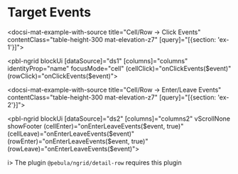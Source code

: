 # Target Events

<docsi-mat-example-with-source title="Cell/Row -> Click Events" contentClass="table-height-300 mat-elevation-z7" [query]="[{section: 'ex-1'}]">
  <!--@pebula-example:ex-1-->
  <pbl-ngrid blockUi [dataSource]="ds1" [columns]="columns" identityProp="name"
            focusMode="cell"
            (cellClick)="onClickEvents($event)"
            (rowClick)="onClickEvents($event)"></pbl-ngrid>
  <!--@pebula-example:ex-1-->
</docsi-mat-example-with-source>

<docsi-mat-example-with-source title="Cell/Row -> Enter/Leave Events" contentClass="table-height-300 mat-elevation-z7" [query]="[{section: 'ex-2'}]">
  <!--@pebula-example:ex-2-->
  <pbl-ngrid blockUi [dataSource]="ds2" [columns]="columns2" vScrollNone showFooter
            (cellEnter)="onEnterLeaveEvents($event, true)" (cellLeave)="onEnterLeaveEvents($event)"
            (rowEnter)="onEnterLeaveEvents($event, true)" (rowLeave)="onEnterLeaveEvents($event)"></pbl-ngrid>
  <!--@pebula-example:ex-2-->
</docsi-mat-example-with-source>

i> The plugin `@pebula/ngrid/detail-row` requires this plugin
